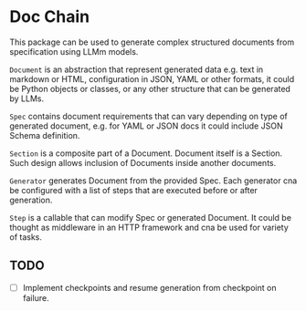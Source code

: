 # Doc Chain

This package can be used to generate complex structured documents from specification using LLMm
models.

`Document` is an abstraction that represent generated data e.g. text in markdown or HTML,
configuration in JSON, YAML or other formats, it could be Python objects or classes, or any other
structure that can be generated by LLMs.

`Spec` contains document requirements that can vary depending on type of generated document, e.g.
for YAML or JSON docs it could include JSON Schema definition.

`Section` is a composite part of a Document. Document itself is a Section. Such design allows
inclusion of Documents inside another documents.

`Generator` generates Document from the provided Spec. Each generator cna be configured with a list
of steps that are executed before or after generation.

`Step` is a callable that can modify Spec or generated Document. It could be thought as middleware
in an HTTP framework and cna be used for variety of tasks.

## TODO

- [ ] Implement checkpoints and resume generation from checkpoint on failure.
